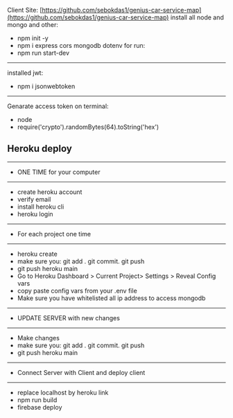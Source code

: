 Client Site: [https://github.com/sebokdas1/genius-car-service-map](https://github.com/sebokdas1/genius-car-service-map)
install all node and mongo and other: 
- npm init -y
- npm i express cors mongodb dotenv
for run: 
- npm run start-dev
---
installed jwt:
- npm i jsonwebtoken
---
Genarate access token on terminal:
- node
- require('crypto').randomBytes(64).toString('hex')






## Heroku deploy
  -------------------
 - ONE TIME for your computer
 - -----------------
 -  create heroku account
 -  verify email
 -  install heroku cli
 -  heroku login
 - --------------------
 - For each project one time
 - --------------------------
 -  heroku create
 -  make sure you: git add . git commit. git push
 -  git push heroku main
 -  Go to Heroku Dashboard > Current Project> Settings > Reveal Config vars
 -  copy paste config vars from your .env file
 -  Make sure you have whitelisted all ip address to access mongodb
 - --------------------
 - UPDATE SERVER with new changes
 - ------------------------
 -  Make changes
 -  make sure you: git add . git commit. git push
 -  git push heroku main
 - ---------------------
 - Connect Server with Client and deploy client
 - -------------------------
 -  replace localhost by heroku link
 -  npm run build
 -  firebase deploy
